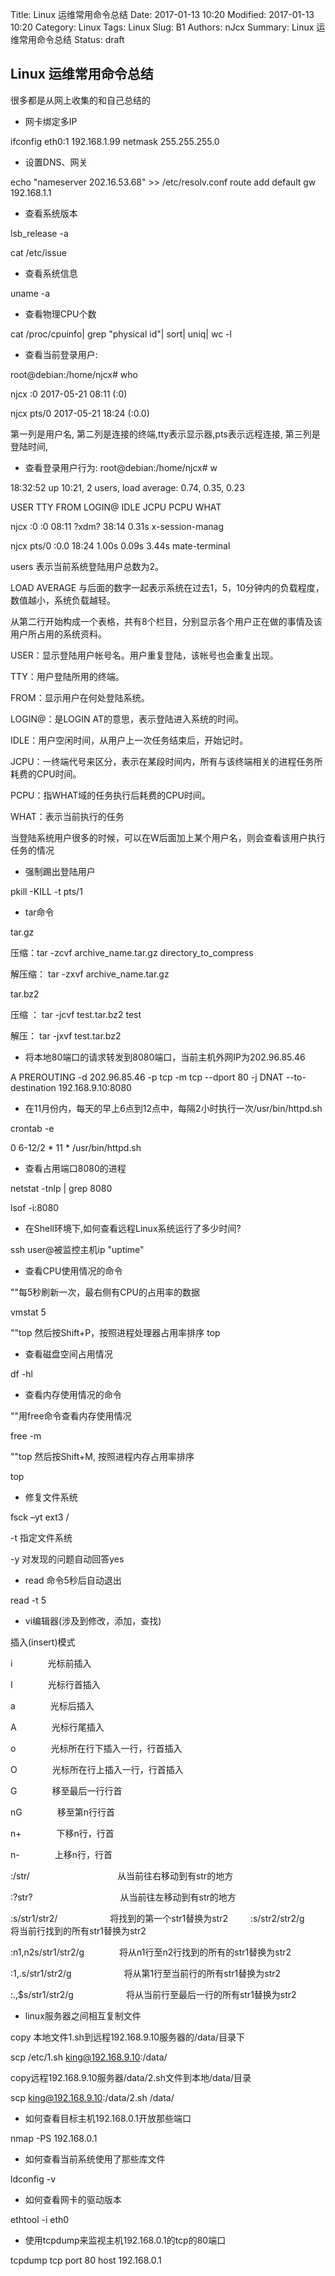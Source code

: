 Title: Linux 运维常用命令总结
Date: 2017-01-13 10:20
Modified: 2017-01-13 10:20
Category: Linux
Tags: Linux
Slug: B1
Authors: nJcx
Summary: Linux 运维常用命令总结
Status: draft

## Linux 运维常用命令总结

很多都是从网上收集的和自己总结的
 
- 网卡绑定多IP

ifconfig eth0:1 192.168.1.99 netmask 255.255.255.0
 
- 设置DNS、网关

echo "nameserver 202.16.53.68" >> /etc/resolv.conf
route add default gw 192.168.1.1
 
- 查看系统版本

lsb_release -a

cat /etc/issue

- 查看系统信息

uname -a

- 查看物理CPU个数

cat /proc/cpuinfo| grep "physical id"| sort| uniq| wc -l
 
 - 查看当前登录用户:
 
root@debian:/home/njcx# who

njcx     :0           2017-05-21 08:11 (:0)

njcx     pts/0        2017-05-21 18:24 (:0.0)

第一列是用户名,
第二列是连接的终端,tty表示显示器,pts表示远程连接,
第三列是登陆时间,

- 查看登录用户行为:
root@debian:/home/njcx# w

 18:32:52 up 10:21,  2 users,  load average: 0.74, 0.35, 0.23
 
USER     TTY      FROM             LOGIN@   IDLE   JCPU   PCPU WHAT

njcx     :0       :0               08:11   ?xdm?  38:14   0.31s x-session-manag

njcx     pts/0    :0.0             18:24    1.00s  0.09s  3.44s mate-terminal

users 表示当前系统登陆用户总数为2。

LOAD AVERAGE 与后面的数字一起表示系统在过去1，5，10分钟内的负载程度，数值越小，系统负载越轻。

从第二行开始构成一个表格，共有8个栏目，分别显示各个用户正在做的事情及该用户所占用的系统资料。

USER：显示登陆用户帐号名。用户重复登陆，该帐号也会重复出现。

TTY：用户登陆所用的终端。

FROM：显示用户在何处登陆系统。

LOGIN@：是LOGIN AT的意思，表示登陆进入系统的时间。

IDLE：用户空闲时间，从用户上一次任务结束后，开始记时。

JCPU：一终端代号来区分，表示在某段时间内，所有与该终端相关的进程任务所耗费的CPU时间。

PCPU：指WHAT域的任务执行后耗费的CPU时间。

WHAT：表示当前执行的任务

当登陆系统用户很多的时候，可以在W后面加上某个用户名，则会查看该用户执行任务的情况

- 强制踢出登陆用户

pkill -KILL -t pts/1
 
- tar命令

tar.gz

 压缩：tar -zcvf archive_name.tar.gz directory_to_compress
 
解压缩： tar -zxvf archive_name.tar.gz

tar.bz2

压缩  ： tar -jcvf test.tar.bz2 test

解压： tar -jxvf test.tar.bz2 
 
- 将本地80端口的请求转发到8080端口，当前主机外网IP为202.96.85.46

A PREROUTING -d 202.96.85.46 -p tcp -m tcp --dport 80 -j DNAT --to-destination 192.168.9.10:8080

- 在11月份内，每天的早上6点到12点中，每隔2小时执行一次/usr/bin/httpd.sh

crontab -e

0 6-12/2 * 11 * /usr/bin/httpd.sh
 
- 查看占用端口8080的进程

netstat -tnlp | grep 8080

lsof -i:8080
 
- 在Shell环境下,如何查看远程Linux系统运行了多少时间?

ssh user@被监控主机ip "uptime"
 
- 查看CPU使用情况的命令

""每5秒刷新一次，最右侧有CPU的占用率的数据

vmstat 5

""top 然后按Shift+P，按照进程处理器占用率排序
top

- 查看磁盘空间占用情况

df -hl
 
- 查看内存使用情况的命令

""用free命令查看内存使用情况

free -m

""top 然后按Shift+M, 按照进程内存占用率排序

top
 
- 修复文件系统

fsck –yt ext3 /

-t 指定文件系统

-y 对发现的问题自动回答yes
 
- read 命令5秒后自动退出

read -t 5
 
- vi编辑器(涉及到修改，添加，查找)

插入(insert)模式

i　　　　光标前插入

I　　　　光标行首插入

a　　　　光标后插入

A　　　　光标行尾插入

o　　　　光标所在行下插入一行，行首插入

O　　　　光标所在行上插入一行，行首插入

G　　　　移至最后一行行首

nG　　　　移至第n行行首

n+　　　　下移n行，行首

n-　　　　上移n行，行首

:/str/　　　　　　　　　　从当前往右移动到有str的地方

:?str?　　　　　　　　　　从当前往左移动到有str的地方

:s/str1/str2/　　　　　　将找到的第一个str1替换为str2　
　
:s/str2/str2/g　　　　　　将当前行找到的所有str1替换为str2

:n1,n2s/str1/str2/g　　　　将从n1行至n2行找到的所有的str1替换为str2

:1,.s/str1/str2/g　　　　　　将从第1行至当前行的所有str1替换为str2

:.,$s/str1/str2/g　　　　　　将从当前行至最后一行的所有str1替换为str2

- linux服务器之间相互复制文件

copy 本地文件1.sh到远程192.168.9.10服务器的/data/目录下

scp /etc/1.sh king@192.168.9.10:/data/
 
copy远程192.168.9.10服务器/data/2.sh文件到本地/data/目录

scp king@192.168.9.10:/data/2.sh /data/
 

- 如何查看目标主机192.168.0.1开放那些端口

nmap -PS 192.168.0.1
 

- 如何查看当前系统使用了那些库文件

ldconfig -v
 
- 如何查看网卡的驱动版本

ethtool -i eth0
 
- 使用tcpdump来监视主机192.168.0.1的tcp的80端口

tcpdump tcp port 80 host 192.168.0.1                                               
 

 

